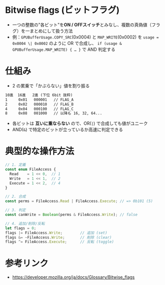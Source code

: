# Bitwise flags (ビットフラグ)
- 一つの整数の"各ビット"を**ON / OFFスイッチ**とみなし、複数の真偽値（フラグ）を一まとめにして扱う方法
- 例：`GPUBufferUsage.COPY_SRC`(0x0004) と `MAP_WRITE`(0x0002) を  `usage = 0x0004 \| 0x0002` のように OR で合成し、  `if (usage & GPUBufferUsage.MAP_WRITE) { … }` で AND 判定する

# 仕組み
- 2 の累乗で「かぶらない」値を割り振る

```txt
10進  16進   2進 (下位 6bit 抜粋)
1     0x01   000001   // FLAG_A
2     0x02   000010   // FLAG_B
4     0x04   000100   // FLAG_C
8     0x08   001000   // 以降も 16, 32, 64...
```

- 各ビットは **互いに重ならない** ので、OR(`|`) で合成しても値がユニーク
- AND(`&`) で特定のビットが立っているか高速に判定できる

# 典型的な操作方法

```ts
// 1. 定義
const enum FileAccess {
  Read    = 1 << 0,  // 1
  Write   = 1 << 1,  // 2
  Execute = 1 << 2,  // 4
}

// 2. 合成
const perms = FileAccess.Read | FileAccess.Execute; // => 0b101 (5)

// 3. 判定
const canWrite = Boolean(perms & FileAccess.Write); // false

// 4. 追加/削除/反転
let flags = 0;
flags |= FileAccess.Write;        // 追加 (set)
flags &= ~FileAccess.Write;       // 削除 (clear)
flags ^= FileAccess.Execute;      // 反転 (toggle)

```

# 参考リンク
- https://developer.mozilla.org/ja/docs/Glossary/Bitwise_flags
